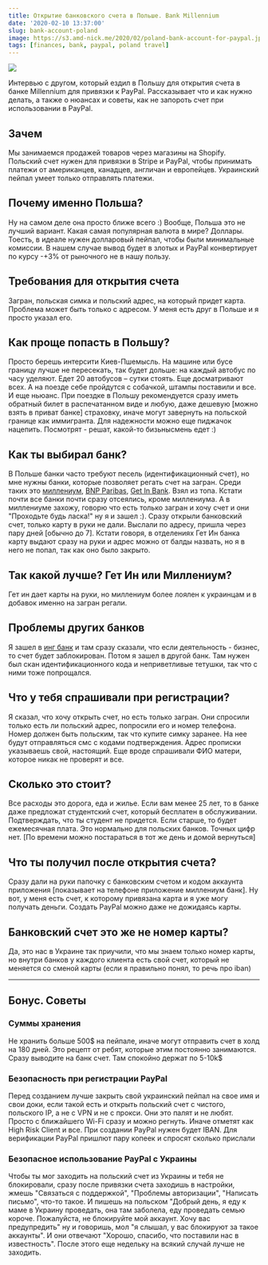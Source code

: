 ```yaml
---
title: Открытие банковского счета в Польше. Bank Millennium
date: '2020-02-10 13:37:00'
slug: bank-account-poland
image: https://s3.amd-nick.me/2020/02/poland-bank-account-for-paypal.jpg
tags: [finances, bank, paypal, poland travel]
---
```


![](https://s3.amd-nick.me/2020/02/poland-bank-account-for-paypal.jpg)

Интервью с другом, который ездил в Польшу для открытия счета в банке Millennium для привязки к PayPal. Рассказывает что и как нужно делать, а также о нюансах и советы, как не запороть счет при использовании в PayPal.

<!--truncate-->

## Зачем

Мы занимаемся продажей товаров через магазины на Shopify. Польский счет нужен для привязки в Stripe и PayPal, чтобы принимать платежи от американцев, канадцев, англичан и европейцев. Украинский пейпал умеет только отправлять платежи.

## Почему именно Польша?

Ну на самом деле она просто ближе всего :) Вообще, Польша это не лучший вариант. Какая самая популярная валюта в мире? Доллары. Тоесть, в идеале нужен долларовый пейпал, чтобы были минимальные комиссии. В нашем случае вывод будет в злотых и PayPal конвертирует по курсу -+3% от рыночного не в нашу пользу.

## Требования для открытия счета

Загран, польская симка и польский адрес, на который придет карта. Проблема может быть только с адресом. У меня есть друг в Польше и я просто указал его.

## Как проще попасть в Польшу?

Просто берешь интерсити Киев-Пшемысль. На машине или бусе границу лучше не пересекать, так будет дольше: на каждый автобус по часу уделяют. Едет 20 автобусов – сутки стоять. Еще досматривают всех. А на поезде себе пройдутся с собачкой, штампы поставили и все. И еще ньюанс. При поездке в Польшу рекомендуется сразу иметь обратный билет в распечатанном виде и любую, даже дешевую [можно взять в приват банке] страховку, иначе могут завернуть на польской границе как иммигранта. Для надежности можно еще пиджачок нацепить. Посмотрят - решат, какой-то бизьнысмень едет :)

## Как ты выбирал банк?

В Польше банки часто требуют песель (идентификационный счет), но мне нужны банки, которые позволяет регать счет на загран. Среди таких это [миллениум](https://www.bankmillennium.pl/), [BNP Paribas](https://group.bnpparibas/en/), [Get In Bank](https://www.getinbank.pl/). Взял из топа. Кстати почти все банки почти сразу отсеялись, кроме миллениума. А в миллениуме захожу, говорю что есть только загран и хочу счет и они "Проходьте будь ласка!" ну я и зашел :). Сразу открыли банковский счет, только карту в руки не дали. Выслали по адресу, пришла через пару дней [обычно до 7]. Кстати говоря, в отделениях Гет Ин банка карту выдают сразу на руки и адрес можно от балды назвать, но я в него не попал, так как оно было закрыто.

## Так какой лучше? Гет Ин или Миллениум?

Гет ин дает карты на руки, но миллениум более лоялен к украинцам и в добавок именно на загран регали.

## Проблемы других банков

Я зашел в [инг банк](https://www.ing.pl/) и там сразу сказали, что если деятельность - бизнес, то счет будет заблокирован. Потом я зашел в другой банк. Там нужен был скан идентификационного кода и неприветливые тетушки, так что с ними тоже попрощался.

## Что у тебя спрашивали при регистрации?

Я сказал, что хочу открыть счет, но есть только загран. Они спросили только есть ли польский адрес, попросили его и номер телефона. Номер должен быть польским, так что купите симку заранее. На нее будут отправляться смс с кодами подтверждения. Адрес прописки указываешь свой, настоящий. Еще вроде спрашивали ФИО матери, которое никак не проверят и все.

## Сколько это стоит?

Все расходы это дорога, еда и жилье. Если вам менее 25 лет, то в банке даже предложат студентский счет, который бесплатен в обслуживании. Подтверждать, что ты студент не придется. Если старше, то будет ежемесячная плата. Это нормально для польских банков. Точных цифр нет. [По времени можно постараться в тот же день и домой вернуться]

## Что ты получил после открытия счета?

Сразу дали на руки папочку с банковским счетом и кодом аккаунта приложения [показывает на телефоне приложение миллениум банк]. Ну вот, у меня есть счет, к которому привязана карта и я уже могу получать деньги. Создать PayPal можно даже не дожидаясь карты.

## Банковский счет это же не номер карты?

Да, это нас в Украине так приучили, что мы знаем только номер карты, но внутри банков у каждого клиента есть свой счет, который не меняется со сменой карты (если я правильно понял, то речь про iban)

* * *

## Бонус. Советы

### Суммы хранения

Не хранить больше 500$ на пейпале, иначе могут отправить счет в холд на 180 дней. Это рецепт от ребят, которые этим постоянно занимаются. Сразу выводите на банк счет. Там спокойно держат по 5-10k$

### Безопасность при регистрации PayPal

Перед созданием лучше закрыть свой украинский пейпал на свое имя и свои доки, если такой есть и открыть польский счет с чистого, польского IP, а не с VPN и не с прокси. Они это палят и не любят. Просто с ближайшего Wi-Fi сразу и можно регнуть. Иначе отметят как High Risk Client и все. При создании PayPal нужен будет IBAN. Для верификации PayPal пришлют пару копеек и спросят сколько прислали

### Безопасное использование PayPal с Украины

Чтобы ты мог заходить на польский счет из Украины и тебя не блокировали, сразу после привязки счета заходишь в настройки, жмешь "Связаться с поддержкой", "Проблемы авторизации", "Написать письмо", что-то такое. И пишешь на польском "Добрый день, я еду к маме в Украину проведать, она там заболела, еду проведать семью короче. Пожалуйста, не блокируйте мой аккаунт. Хочу вас предупредить" ну и говоришь, мол "я слышал, у вас блокируют за такое аккаунты". И они отвечают "Хорошо, спасибо, что поставили нас в известность". После этого еще недельку на всякий случай лучше не заходить.

